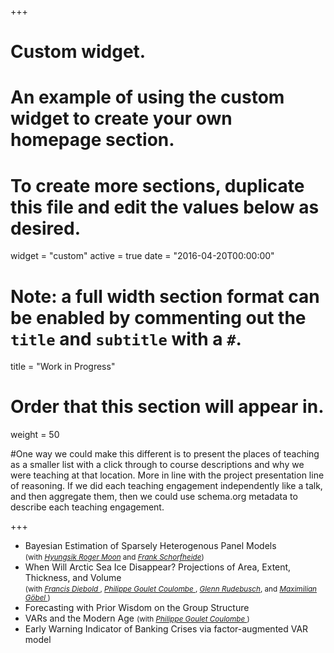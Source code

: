 +++
# Custom widget.
# An example of using the custom widget to create your own homepage section.
# To create more sections, duplicate this file and edit the values below as desired.
widget = "custom"
active = true
date = "2016-04-20T00:00:00"

# Note: a full width section format can be enabled by commenting out the `title` and `subtitle` with a `#`.
title = "Work in Progress"


# Order that this section will appear in.
weight = 50

#One way we could make this different is to present the places of teaching as a smaller list with a click through to course descriptions and why we were teaching at that location. More in line with the project presentation line of reasoning. If we did each teaching engagement independently like a talk, and then aggregate them, then we could use schema.org metadata to describe each teaching engagement.

+++
<ul>
  <li> Bayesian Estimation of Sparsely Heterogenous Panel Models <br /> <small>(with <i><a href="https://dornsife.usc.edu/hyungsik-roger-moon/"> Hyungsik Roger Moon</a></i> and <i><a href="https://web.sas.upenn.edu/schorf/">Frank Schorfheide</a></i>)</small> </li>
 
  <li> When Will Arctic Sea Ice Disappear? Projections of Area, Extent, Thickness, and Volume <br /> <small>(with <i><a href="https://www.sas.upenn.edu/~fdiebold/"> Francis Diebold </a></i>, <i><a href="https://philippegouletcoulombe.com/"> Philippe Goulet Coulombe </a></i>, <i><a href="https://glennrudebusch.com/">Glenn Rudebusch</a></i>, and <i> <a href="https://www.maximiliangoebel.com/"> Maximilian Göbel </a></i>)</small> </li>
  
  <li> Forecasting with Prior Wisdom on the Group Structure </li>
  
  <li> VARs and the Modern Age <small>(with <i> <a href="https://philippegouletcoulombe.com/"> Philippe Goulet Coulombe </a> </i>)</small> </li>
  
  <li> Early Warning Indicator of Banking Crises via factor-augmented VAR model </li>
  
</ul>
